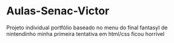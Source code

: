 # Aulas-Senac-Victor


Projeto individual 
portfólio baseado no menu do final fantasyI de nintendinho 
minha primeira tentativa em html/css
ficou horrível
